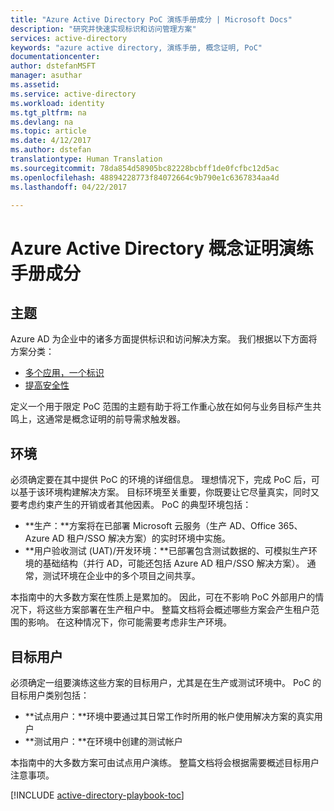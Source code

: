 ```yaml
---
title: "Azure Active Directory PoC 演练手册成分 | Microsoft Docs"
description: "研究并快速实现标识和访问管理方案"
services: active-directory
keywords: "azure active directory, 演练手册, 概念证明, PoC"
documentationcenter: 
author: dstefanMSFT
manager: asuthar
ms.assetid: 
ms.service: active-directory
ms.workload: identity
ms.tgt_pltfrm: na
ms.devlang: na
ms.topic: article
ms.date: 4/12/2017
ms.author: dstefan
translationtype: Human Translation
ms.sourcegitcommit: 78da854d58905bc82228bcbff1de0fcfbc12d5ac
ms.openlocfilehash: 48894228773f84072664c9b790e1c6367834aa4d
ms.lasthandoff: 04/22/2017

---
```


# <a name="azure-active-directory-proof-of-concept-playbook-ingredients"></a>Azure Active Directory 概念证明演练手册成分 

## <a name="theme"></a>主题
Azure AD 为企业中的诸多方面提供标识和访问解决方案。 我们根据以下方面将方案分类： 

- [ 多个应用，一个标识](active-directory-playbook-implementation.md#theme---lots-of-apps-one-identity) 
- [提高安全性](active-directory-playbook-implementation.md#theme---increase-your-security) 

定义一个用于限定 PoC 范围的主题有助于将工作重心放在如何与业务目标产生共鸣上，这通常是概念证明的前导需求触发器。 

## <a name="environment"></a>环境

必须确定要在其中提供 PoC 的环境的详细信息。 理想情况下，完成 PoC 后，可以基于该环境构建解决方案。 目标环境至关重要，你既要让它尽量真实，同时又要考虑约束产生的开销或者其他因素。 PoC 的典型环境包括：
- **生产：**方案将在已部署 Microsoft 云服务（生产 AD、Office 365、Azure AD 租户/SSO 解决方案）的实时环境中实施。 
- **用户验收测试 (UAT)/开发环境：**已部署包含测试数据的、可模拟生产环境的基础结构（并行 AD，可能还包括 Azure AD 租户/SSO 解决方案）。 通常，测试环境在企业中的多个项目之间共享。

本指南中的大多数方案在性质上是累加的。 因此，可在不影响 PoC 外部用户的情况下，将这些方案部署在生产租户中。 整篇文档将会概述哪些方案会产生租户范围的影响。 在这种情况下，你可能需要考虑非生产环境。 


## <a name="target-users"></a>目标用户

必须确定一组要演练这些方案的目标用户，尤其是在生产或测试环境中。 PoC 的目标用户类别包括：
- **试点用户：**环境中要通过其日常工作时所用的帐户使用解决方案的真实用户
- **测试用户：**在环境中创建的测试帐户 

本指南中的大多数方案可由试点用户演练。 整篇文档将会根据需要概述目标用户注意事项。


[!INCLUDE [active-directory-playbook-toc](../../includes/active-directory-playbook-steps.md)]


